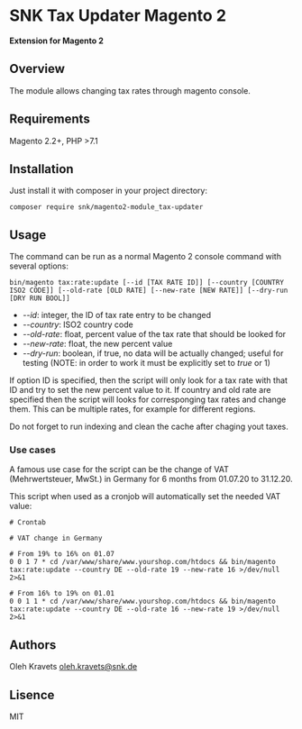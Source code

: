 # SNK Tax Updater Magento 2

**Extension for Magento 2**

## Overview

The module allows changing tax rates through magento console. 

## Requirements

Magento 2.2+, PHP >7.1

## Installation

Just install it with composer in your project directory:

```
composer require snk/magento2-module_tax-updater
```

## Usage

The command can be run as a normal Magento 2 console command with several options:
```
bin/magento tax:rate:update [--id [TAX RATE ID]] [--country [COUNTRY ISO2 CODE]] [--old-rate [OLD RATE] [--new-rate [NEW RATE]] [--dry-run [DRY RUN BOOL]]
```

- _--id_: integer, the ID of tax rate entry to be changed
- _--country_: ISO2 country code
- _--old-rate_: float, percent value of the tax rate that should be looked for
- _--new-rate_: float, the new percent value 
- _--dry-run_: boolean, if true, no data will be actually changed; useful for testing (NOTE: in order to work it must be explicitly set to _true_ or 1)

If option ID is specified, then the script will only look for a tax rate with that ID and try to set the new percent value to it.
If country and old rate are specified then the script will looks for corresponging tax rates and change them. This can be multiple rates, for example for different regions.

Do not forget to run indexing and clean the cache after chaging yout taxes.

### Use cases

A famous use case for the script can be the change of VAT (Mehrwertsteuer, MwSt.) in Germany for 6 months from 01.07.20 to 31.12.20. 

This script when used as a cronjob will automatically set the needed VAT value:
```
# Crontab

# VAT change in Germany

# From 19% to 16% on 01.07
0 0 1 7 * cd /var/www/share/www.yourshop.com/htdocs && bin/magento tax:rate:update --country DE --old-rate 19 --new-rate 16 >/dev/null 2>&1

# From 16% to 19% on 01.01
0 0 1 1 * cd /var/www/share/www.yourshop.com/htdocs && bin/magento tax:rate:update --country DE --old-rate 16 --new-rate 19 >/dev/null 2>&1
```

## Authors

Oleh Kravets <a href="mailto:oleh.kravets@snk.de">oleh.kravets@snk.de</a>

## Lisence

MIT
